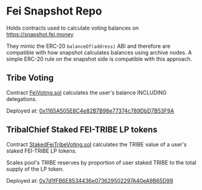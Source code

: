 # Fei Snapshot Repo

Holds contracts used to calculate voting balances on https://snapshot.fei.money

They mimic the ERC-20 `balanceOf(address)` ABI and therefore are compatible with how snapshot calculates balances using archive nodes. A simple ERC-20 rule on the snapshot side is compatible with this approach.

## Tribe Voting

Contract [FeiVoting.sol](https://github.com/fei-protocol/fei-snapshot/blob/master/contracts/FeiVoting.sol) calculates the user's balance INCLUDING delegations.

Deployed at: [0x1165A505E8C4e82B7B98e77374c789DbD7B53F9A](https://etherscan.io/address/0x1165a505e8c4e82b7b98e77374c789dbd7b53f9a)

## TribalChief Staked FEI-TRIBE LP tokens

Contract [StakedFeiTribeVoting.sol](https://github.com/fei-protocol/fei-snapshot/blob/master/contracts/StakedFeiTribeVoting.sol) calculates the TRIBE value of a user's staked FEI-TRIBE LP tokens.

Scales pool's TRIBE reserves by proportion of user staked TRIBE to the total supply of the LP token.

Deployed at: [0x7d1fFB6E8534436e073629502297A40eA9B65D99](https://etherscan.io/address/0x7d1ffb6e8534436e073629502297a40ea9b65d99)